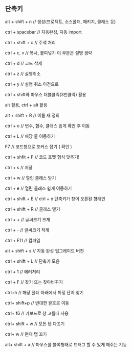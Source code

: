 ## 단축키

alt + shift + n	// 생성(프로젝트, 소스폴더, 패키지, 클래스 등)

ctrl + spacebar // 자동완성, 자동 import

ctrl + shift + c // 주석 처리

ctrl + c, v	// 복사, 붙여넣기 이 부분은 설명 생략

ctrl + d	// 코드 삭제

ctrl + z	// 실행취소

ctrl + y	// 실행 취소 이전으로

ctrl + shift와 마우스 더블클릭(3번클릭) 활용

alt 활용, ctrl + alt 활용

alt + shift + R // 이름 재 정의

ctrl + o // 변수, 함수, 클래스 쉽게 확인 후 이동

ctrl + L // 해당 줄 이동하기

F7	// 코드창으로 포커스 잡기 ( 확인 )

ctrl + shfit + F // 코드 포맷 형식 맞추기!

ctrl + s // 저장

ctrl + w // 열린 클래스 닫기

ctrl + e // 열린 클래스 쉽게 이동하기

ctrl + shift + E // ctrl + e 단축키가 창이 오픈된 형태인

ctrl + shift + R // 클래스 열기

ctrl + + // 글씨크기 크게

ctrl + - // 글씨크기 작게

ctrl + F11 // 컴파일

alt + shift + s // 자동 완성 업그레이드 버전

ctrl + shift + L // 단축키 모음

ctrl + 1 // 에러처리

ctrl + F // 찾기 또는 찾아바꾸기

ctrl+h // 해당 폴더 아래에서 특정 단어 찾기

ctrl+ shift+p // 반대편 괄호로 이동

ctrl+ f6 // 키보드로 창 고를때 사용

ctrl+ shift + w // 모든 탭 다끄기

ctrl+ w // 현재 탭 끄기

alt+ shift + a // 마우스를 블록형태로 드래그 할 수 있게 해주는 기능 
